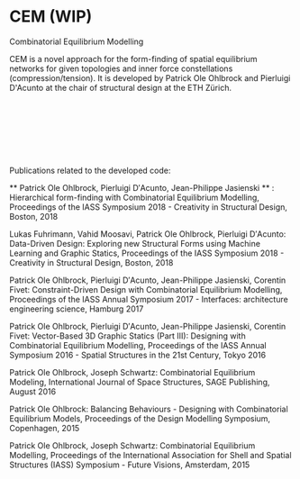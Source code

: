 # CEM (WIP)
Combinatorial Equilibrium Modelling

CEM is a novel approach for the form-finding of spatial equilibrium networks for given topologies and inner force constellations (compression/tension). It is developed by Patrick Ole Ohlbrock and Pierluigi D'Acunto at the chair of structural design at the ETH Zürich.

<br/>
<br/>
<br/>
<br/>
<br/>
<br/>


Publications related to the developed code:

** Patrick Ole Ohlbrock, Pierluigi D′Acunto, Jean-Philippe Jasienski ** : Hierarchical form-finding with Combinatorial Equilibrium Modelling, Proceedings of the IASS Symposium 2018 - Creativity in Structural Design, Boston, 2018

Lukas Fuhrimann, Vahid Moosavi, Patrick Ole Ohlbrock, Pierluigi D′Acunto: Data-Driven Design: Exploring new Structural Forms using Machine Learning and Graphic Statics, Proceedings of the IASS Symposium 2018 - Creativity in Structural Design, Boston, 2018

Patrick Ole Ohlbrock, Pierluigi D′Acunto, Jean-Philippe Jasienski, Corentin Fivet: Constraint-Driven Design with Combinatorial Equilibrium Modelling, Proceedings of the IASS Annual Symposium 2017 - Interfaces: architecture engineering science, Hamburg 2017

Patrick Ole Ohlbrock, Pierluigi D′Acunto, Jean-Philippe Jasienski, Corentin Fivet: Vector-Based 3D Graphic Statics (Part III): Designing with Combinatorial Equilibrium Modelling, Proceedings of the IASS Annual Symposium 2016 - Spatial Structures in the 21st Century, Tokyo 2016

Patrick Ole Ohlbrock, Joseph Schwartz: Combinatorial Equilibrium Modeling, International Journal of Space Structures, SAGE Publishing, August 2016

Patrick Ole Ohlbrock: Balancing Behaviours - Designing with Combinatorial Equilibrium Models, Proceedings of the Design Modelling Symposium, Copenhagen, 2015

Patrick Ole Ohlbrock, Joseph Schwartz: Combinatorial Equilibrium Modelling, Proceedings of the International Association for Shell and Spatial Structures (IASS) Symposium - Future Visions, Amsterdam, 2015
